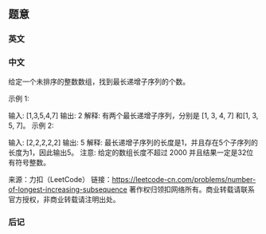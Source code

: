## 题意

### 英文

### 中文

给定一个未排序的整数数组，找到最长递增子序列的个数。

示例 1:

输入: [1,3,5,4,7]
输出: 2
解释: 有两个最长递增子序列，分别是 [1, 3, 4, 7] 和[1, 3, 5, 7]。
示例 2:

输入: [2,2,2,2,2]
输出: 5
解释: 最长递增子序列的长度是1，并且存在5个子序列的长度为1，因此输出5。
注意: 给定的数组长度不超过 2000 并且结果一定是32位有符号整数。

来源：力扣（LeetCode）
链接：https://leetcode-cn.com/problems/number-of-longest-increasing-subsequence
著作权归领扣网络所有。商业转载请联系官方授权，非商业转载请注明出处。

### 后记